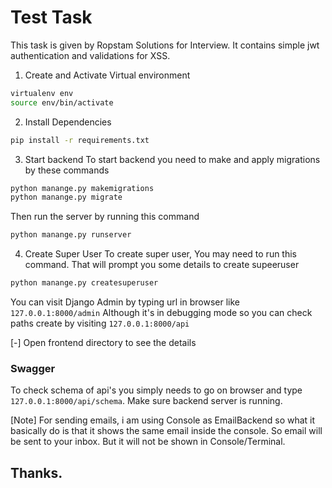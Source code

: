 # Test Task
This task is given by Ropstam Solutions for Interview. It contains simple jwt authentication and validations for XSS.

1. Create and Activate Virtual environment

```bash
virtualenv env
source env/bin/activate
```
2. Install Dependencies
```bash
pip install -r requirements.txt
```

3. Start backend
To start backend you need to make and apply migrations by these commands
```bash
python manange.py makemigrations
python manange.py migrate
```
Then run the server by running this command

```bash
python manange.py runserver
```

4. Create Super User
To create super user, You may need to run this command. That will prompt you some details to create supeeruser
```bash
python manange.py createsuperuser
```
You can visit Django Admin by typing url in browser like
`127.0.0.1:8000/admin`
Although it's in debugging mode so you can check paths create by visiting
`127.0.0.1:8000/api`

[-] Open frontend directory to see the details

### Swagger

To check schema of api's you simply needs to go on browser and type `127.0.0.1:8000/api/schema`. Make sure backend server is running.


[Note] For sending emails, i am using Console as EmailBackend so what it basically do is that it shows the same email inside the console. So email will be sent to your inbox. But it will not be shown in Console/Terminal.

## Thanks. 
